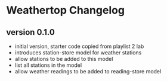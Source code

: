 # Weathertop Changelog

## version 0.1.0

- initial version, starter code copied from playlist 2 lab
- introduces station-store model for weather stations
- allow stations to be added to this model
- list all stations in the model
- allow weather readings to be added to reading-store model
